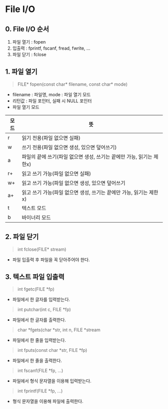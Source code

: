 ﻿# File I/O

## 0. File I/O 순서
1. 파일 열기 : fopen
2. 입출력 : fprintf, fscanf, fread, fwrite, ...
3. 파일 닫기 : fclose

## 1. 파일 열기
> FILE* fopen(const char* filename, const char* mode)

- filename : 파일명, mode : 파일 열기 모드
- 리턴값 : 파일 포인터, 실패 시 NULL 포인터
- 파일 열기 모드    

|모드|뜻|    
|---|---|    
|r|읽기 전용(파일 없으면 실패)|    
|w|쓰기 전용(파일 없으면 생성, 있으면 덮어쓰기)|    
|a|파일의 끝에 쓰기(파일 없으면 생성, 쓰기는 끝에만 가능, 읽기는 제한x)|    
|r+|읽고 쓰기 가능(파일 없으면 실패)|    
|w+|읽고 쓰기 가능(파일 없으면 생성, 있으면 덮어쓰기|    
|a+|읽고 쓰기 가능(파일 없으면 생성, 쓰기는 끝에만 가능, 읽기는 제한x)|    
|t|텍스트 모드|    
|b|바이너리 모드|    

## 2. 파일 닫기
> int fclose(FILE* stream)

- 파일 입출력 후 파일을 꼭 닫아주어야 한다.

## 3. 텍스트 파일 입출력
> int fgetc(FILE *fp)

- 파일에서 한 글자를 입력받는다.

> int putchar(int c, FILE *fp)

- 파일에서 한 글자를 출력한다.

> char *fgets(char *str, int n, FILE *stream

- 파일에서 한 줄을 입력받는다.

> int fputs(const char *str, FILE *fp)

- 파일에서 한 줄을 출력한다.

> int fscanf(FILE *fp, ...)

- 파일에서 형식 문자열을 이용해 입력받는다.

> int fprintf(FILE *fp, ...)

- 형식 문자열을 이용해 파일에 출력한다.